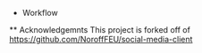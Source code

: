 * Workflow

** Acknowledgemnts
This project is forked off of https://github.com/NoroffFEU/social-media-client
